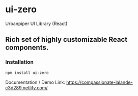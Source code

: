 # ui-zero

Urbanpiper UI Library (React)

## Rich set of highly customizable React components.

### Installation

`npm install ui-zero`

Documentation / Demo Link: https://compassionate-lalande-c3d289.netlify.com/
